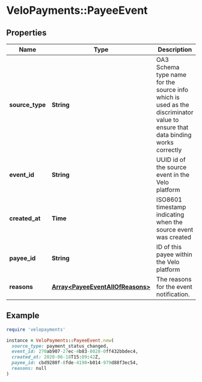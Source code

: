 # VeloPayments::PayeeEvent

## Properties

| Name | Type | Description | Notes |
| ---- | ---- | ----------- | ----- |
| **source_type** | **String** | OA3 Schema type name for the source info which is used as the discriminator value to ensure that data binding works correctly |  |
| **event_id** | **String** | UUID id of the source event in the Velo platform |  |
| **created_at** | **Time** | ISO8601 timestamp indicating when the source event was created |  |
| **payee_id** | **String** | ID of this payee within the Velo platform |  |
| **reasons** | [**Array&lt;PayeeEventAllOfReasons&gt;**](PayeeEventAllOfReasons.md) | The reasons for the event notification. | [optional] |

## Example

```ruby
require 'velopayments'

instance = VeloPayments::PayeeEvent.new(
  source_type: payment_status_changed,
  event_id: 270ab907-27ec-4b83-8028-0ff432bbdec4,
  created_at: 2020-06-18T15:09:42Z,
  payee_id: cbd9280f-8fde-4190-b014-979d88f3ec54,
  reasons: null
)
```

